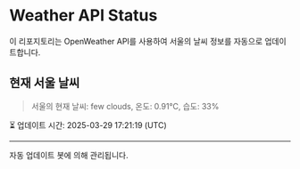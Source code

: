 
# Weather API Status

이 리포지토리는 OpenWeather API를 사용하여 서울의 날씨 정보를 자동으로 업데이트합니다.

## 현재 서울 날씨
> 서울의 현재 날씨: few clouds, 온도: 0.91°C, 습도: 33%

⏳ 업데이트 시간: 2025-03-29 17:21:19 (UTC)

---
자동 업데이트 봇에 의해 관리됩니다.
